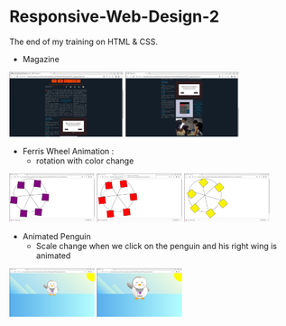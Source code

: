 # Responsive-Web-Design-2

The end of my training on HTML & CSS.

* Magazine

<img src="https://github.com/AmauryMaros/Responsive-Web-Design-2/blob/main/00_screens/10_magazine.jpg" width = 40% height = 40%> <img src="https://github.com/AmauryMaros/Responsive-Web-Design-2/blob/main/00_screens/10_magazine2.jpg" width = 40% height = 40%>


* Ferris Wheel Animation :
  * rotation with color change

<img src="https://github.com/AmauryMaros/Responsive-Web-Design-2/blob/main/00_screens/11_ferris_wheel1.png" width=30% height = 30%> <img src="https://github.com/AmauryMaros/Responsive-Web-Design-2/blob/main/00_screens/11_ferris_wheel2.png" width=30% height = 30%> <img src="https://github.com/AmauryMaros/Responsive-Web-Design-2/blob/main/00_screens/11_ferris_wheel3.png" width=30% height = 30%>

* Animated Penguin
  * Scale change when we click on the penguin and his right wing is animated


<img src="https://github.com/AmauryMaros/Responsive-Web-Design-2/blob/main/00_screens/12_penguin1.png" width = 30% height = 30%> <img src="https://github.com/AmauryMaros/Responsive-Web-Design-2/blob/main/00_screens/12_penguin2.png" width = 30% height = 30%>
